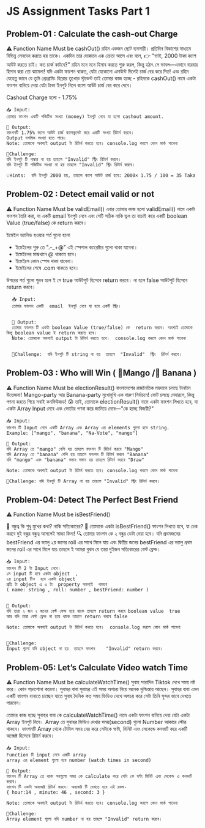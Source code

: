 # JS Assignment Tasks Part 1

## Problem-01 : Calculate the cash-out Charge

⚠️ Function Name Must be cashOut()
রহিম একজন ছোট ব্যবসায়ী। প্রতিদিন বিকাশের মাধ্যমে বিভিন্ন লেনদেন করতে হয় তাকে। একদিন তার দোকানে এক ক্রেতা আসে এবং বলে, 👉 "ভাই, 2000 টাকা ক্যাশ আউট করতে চাই। কত চার্জ কাটবে?"
রহিম মনে মনে হিসাব করতে শুরু করল, কিন্তু হঠাৎ সে ভাবল—এভাবে বারবার হিসাব করা তো ঝামেলা! যদি একটা ফাংশন থাকত, যেটা যেকোনো এমাউন্ট দিলেই চার্জ বের করে দিত! এবং রহিম যেহেতু জানে যে তুমি প্রোগ্রামিং হিরোর তুখোড় স্টুডেন্ট তাই তোমার কাজ হচ্ছে -
রহিমকে cashOut() নামে একটা ফাংশন বানিয়ে দেয়া যেটা টাকা ইনপুট নিলে ক্যাশ আউট চার্জ বের করে দেবে।

Cashout Charge হলো - 1.75%

    📥 Input:
    তোমার ফাংশন একটি পজিটিভ সংখ্যা (money) ইনপুট নেবে যা হলো cashout amount.

    🚀 Output:
    ফাংশনটি 1.75% ক্যাশ আউট চার্জ ক্যালকুলেট করে একটি সংখ্যা রিটার্ন করবে।
    Output দশমিক সংখ্যা হতে পারে।
    Note: তোমাকে অবশ্যই output টা রিটার্ন করতে হবে। console.log করলে কোন মার্ক পাবেনা

    🚩Challenge:
    যদি ইনপুট টি নাম্বার না হয় তাহলে "Invalid" স্ট্রিং রিটার্ন করবে।
    যদি ইনপুট টি পজিটিভ সংখ্যা না হয় তাহলে "Invalid" স্ট্রিং রিটার্ন করবে।

    💡Hints:  যদি ইনপুট 2000 হয়, তাহলে ক্যাশ আউট চার্জ হবে: 2000× 1.75 / 100 = 35 Taka

## Problem-02 : Detect email valid or not

⚠️ Function Name Must be validEmail()
এবার তোমার কাজ হলো validEmail() নামে একটা ফাংশন তৈরি করা, যা একটি email ইনপুট নেবে এবং সেটি সঠিক নাকি ভুল তা যাচাই করে একটি boolean Value (true/false) কে return করবে।

ইমেইল ভ্যালিড হওয়ার শর্ত গুলো হলো

- ইমেইলের শুরু তে ".-\_+@" এই স্পেশাল ক্যারেক্টার গুলো থাকা যাবেনা।
- ইমেইলের মাঝখানে @ থাকতে হবে।
- ইমেইলে কোন স্পেস থাকা যাবেনা।
- ইমেইলের শেষে .com থাকতে হবে।

উপরের শর্ত গুলো পুরন হলে ই সে true আউটপুট হিসেবে return করবে। না হলে false আউটপুট হিসেবে return করবে।

      📥 Input:
      তোমার ফাংশন একটি  email  ইনপুট নেবে যা হবে একটি স্ট্রিং।


      🚀 Output:
      তোমার ফাংশন টি একটা boolean Value (true/false) কে  return করবে। অবশ্যই তোমাকে কিন্তু boolean value ই return করতে হবে।
      Note: তোমাকে অবশ্যই output টা রিটার্ন করতে হবে।  console.log করলে কোন মার্ক পাবেনা


      🚩Challenge:  যদি ইনপুট টি string না হয়  তাহলে  "Invalid"  স্ট্রিং  রিটার্ন করবে।

## Problem-03 : Who will Win ( 🥭Mango /🍌 Banana )

⚠️ Function Name Must be electionResult()
বাংলাদেশের রাজনৈতিক ময়দানে চলছে টানটান উত্তেজনা! Mango-party আর Banana-party মুখোমুখি এক দারুণ নির্বাচনে! ভোট চলছে দেদারসে, কিন্তু গণনা করতে গিয়ে সবাই কনফিউজড! 😵 তাই, তোমাকে electionResult() নামে একটা ফাংশন লিখতে হবে, যা একটা Array Input নেবে এবং ভোটের গণনা করে জানিয়ে দেবে—"কে হচ্ছে বিজয়ী?"

    📥 Input:
    ফাংশন টি Input নেবে একটি Array এবং Array এর elements গুলো হবে string.
    Example: ["mango", "banana", "Na-Vote", "mango"]

    🚀 Output:
    যদি Array তে "mango" বেশি হয় তাহলে ফাংশন টি রিটার্ন করবে "Mango"
    যদি Array তে "banana" বেশি হয় তাহলে ফাংশন টি রিটার্ন করবে "Banana"
    যদি "mango" এবং "banana" সমান সমান হয় তাহলে রিটার্ন করবে "Draw"

    Note: তোমাকে অবশ্যই output টা রিটার্ন করতে হবে। console.log করলে কোন মার্ক পাবেনা

    🚩Challenge: যদি ইনপুট টি Array না হয় তাহলে "Invalid" স্ট্রিং রিটার্ন করবে।

## Problem-04: Detect The Perfect Best Friend

⚠️ Function Name Must be isBestFriend()

📢 বন্ধুত্ব কি শুধু মুখের কথা? নাকি সত্যিকারের? 🧐 তোমাকে একটা isBestFriend() ফাংশন লিখতে হবে, যা চেক করবে দুই বন্ধুর বন্ধুত্ব আসলেই সাচ্চা কিনা! 🔍
তোমার ফাংশন কে ২ বন্ধুর ডেটা দেয়া হবে। যদি প্রথমজনের bestFriend এর ভ্যালু ২য় জনের roll এর সাথে মিলে যায় এবং দ্বিতীয় জনের bestFriend এর ভ্যালু প্রথম জনের roll এর সাথে মিলে যায় তাহলে ই আমরা বুঝব যে তারা দুইজন সত্যিকারের বেস্ট ফ্রেন্ড।

    📥 Input:
    ফাংশন টি 2 টা Input নেবে।
    ১ম input টি হবে একটা object  ,
    ২য় input টিও  হবে একটা object
    প্রতি টা object এ ৩ টা  property অবশ্যই  থাকবে
    ( name: string , roll: number , bestFriend: number )


    🚀 Output:
    যদি তারা ২ জন ২ জনের বেস্ট ফেন্ড হয়ে থাকে তাহলে return করবে boolean value  true
    আর যদি তারা বেস্ট ফ্রেন্ড না হয়ে থাকে তাহলে return করবে false

    Note: তোমাকে অবশ্যই output টা রিটার্ন করতে হবে।  console.log করলে কোন মার্ক পাবেনা


    🚩Challenge:
    Input গুলো যদি object না হয়  তাহলে ফাংশন    "Invalid" return করবে।

## Problem-05: Let’s Calculate Video watch Time

⚠️ Function Name Must be calculateWatchTime()
সুবাহ সারাদিন Tiktok দেখে সময় নষ্ট করে। কোন পড়াশোনা করেনা। সুবাহর বাবা সুবাহর এই সময় অপচয় নিয়ে অনেক দুশ্চিন্তায় আছেন। সুবাহর বাবা এমন একটি ফাংশন বানাতে চাচ্ছেন যাতে সুবাহ দৈনিক কত সময় ভিডিও দেখে অপচয় করে সেটা তিনি সুন্দর ভাবে দেখতে পারবেন।

তোমার কাজ হচ্ছে সুবাহর বাবা কে calculateWatchTime() নামে একটা ফাংশন বানিয়ে দেয়া যেটা একটা Array ইনপুট নিবে। Array তে সুবাহর ভিডিও দেখার সময়(second) গুলো Number আকারে স্টোর থাকবে। ফাংশনটি Array থেকে টোটাল সময় বের করে সেটাকে ঘণ্টা, মিনিট এবং সেকেন্ডে কনভার্ট করে একটি অব্জেক্ট হিসেবে রিটার্ন করবে।

    📥 Input:
    Function টি input নেবে একটি array
    array এর element গুলো হবে number (watch times in second)

    🚀 Output:
    ফাংশন টি Array তে থাকা সবগুলো সময় কে calculate করে সেটা কে ঘন্টা মিনিট এবং সেকেন্ড এ কনভার্ট করবে।
    ফাংশন টি একটা অবজেক্ট রিটার্ন করবে। অবজেক্ট টি দেখতে হবে এই রকম-
    { hour:14 , minute: 46 , second: 3 }

    Note: তোমাকে অবশ্যই output টা রিটার্ন করতে হবে। console.log করলে কোন মার্ক পাবেনা

    🚩Challenge:
    Array element গুলো যদি number না হয় তাহলে "Invalid" return করবে।
